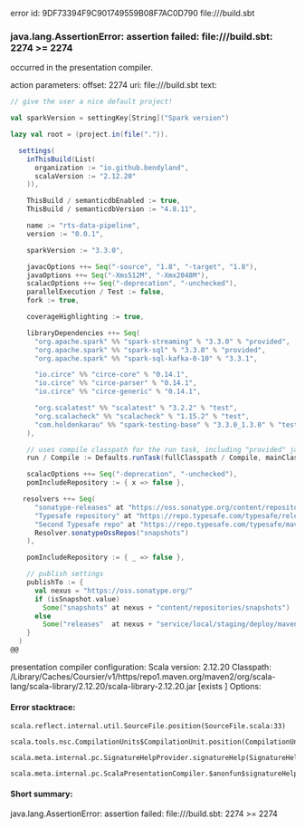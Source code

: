 error id: 9DF73394F9C901749559B08F7AC0D790
file://<WORKSPACE>/build.sbt
### java.lang.AssertionError: assertion failed: file://<WORKSPACE>/build.sbt: 2274 >= 2274

occurred in the presentation compiler.



action parameters:
offset: 2274
uri: file://<WORKSPACE>/build.sbt
text:
```scala
// give the user a nice default project!

val sparkVersion = settingKey[String]("Spark version")

lazy val root = (project.in(file(".")).

  settings(
    inThisBuild(List(
      organization := "io.github.bendyland",
      scalaVersion := "2.12.20"
    )),

    ThisBuild / semanticdbEnabled := true,
    ThisBuild / semanticdbVersion := "4.8.11",

    name := "rts-data-pipeline",
    version := "0.0.1",

    sparkVersion := "3.3.0",

    javacOptions ++= Seq("-source", "1.8", "-target", "1.8"),
    javaOptions ++= Seq("-Xms512M", "-Xmx2048M"),
    scalacOptions ++= Seq("-deprecation", "-unchecked"),
    parallelExecution / Test := false,
    fork := true,

    coverageHighlighting := true,

    libraryDependencies ++= Seq(
      "org.apache.spark" %% "spark-streaming" % "3.3.0" % "provided",
      "org.apache.spark" %% "spark-sql" % "3.3.0" % "provided",
      "org.apache.spark" %% "spark-sql-kafka-0-10" % "3.3.1",

      "io.circe" %% "circe-core" % "0.14.1",
      "io.circe" %% "circe-parser" % "0.14.1",
      "io.circe" %% "circe-generic" % "0.14.1",

      "org.scalatest" %% "scalatest" % "3.2.2" % "test",
      "org.scalacheck" %% "scalacheck" % "1.15.2" % "test",
      "com.holdenkarau" %% "spark-testing-base" % "3.3.0_1.3.0" % "test"
    ),

    // uses compile classpath for the run task, including "provided" jar (cf http://stackoverflow.com/a/21803413/3827)
    run / Compile := Defaults.runTask(fullClasspath / Compile, mainClass / (Compile, run), runner / (Compile, run)).evaluated,

    scalacOptions ++= Seq("-deprecation", "-unchecked"),
    pomIncludeRepository := { x => false },

   resolvers ++= Seq(
      "sonatype-releases" at "https://oss.sonatype.org/content/repositories/releases/",
      "Typesafe repository" at "https://repo.typesafe.com/typesafe/releases/",
      "Second Typesafe repo" at "https://repo.typesafe.com/typesafe/maven-releases/",
      Resolver.sonatypeOssRepos("snapshots")
    ),

    pomIncludeRepository := { _ => false },

    // publish settings
    publishTo := {
      val nexus = "https://oss.sonatype.org/"
      if (isSnapshot.value)
        Some("snapshots" at nexus + "content/repositories/snapshots")
      else
        Some("releases"  at nexus + "service/local/staging/deploy/maven2")
    }
  )
@@
```


presentation compiler configuration:
Scala version: 2.12.20
Classpath:
<HOME>/Library/Caches/Coursier/v1/https/repo1.maven.org/maven2/org/scala-lang/scala-library/2.12.20/scala-library-2.12.20.jar [exists ]
Options:





#### Error stacktrace:

```
scala.reflect.internal.util.SourceFile.position(SourceFile.scala:33)
	scala.tools.nsc.CompilationUnits$CompilationUnit.position(CompilationUnits.scala:133)
	scala.meta.internal.pc.SignatureHelpProvider.signatureHelp(SignatureHelpProvider.scala:25)
	scala.meta.internal.pc.ScalaPresentationCompiler.$anonfun$signatureHelp$1(ScalaPresentationCompiler.scala:421)
```
#### Short summary: 

java.lang.AssertionError: assertion failed: file://<WORKSPACE>/build.sbt: 2274 >= 2274